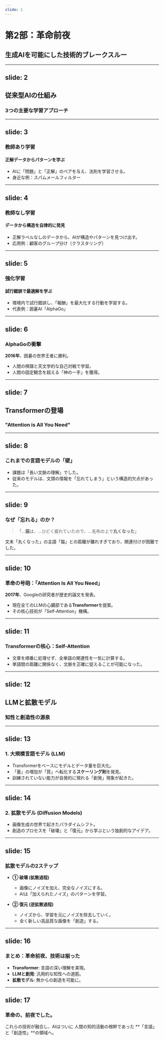 ```yaml
---
slide: 1
---
```


# 第2部：革命前夜
## 生成AIを可能にした技術的ブレークスルー

---
slide: 2
---

## 従来型AIの仕組み
### 3つの主要な学習アプローチ

---
slide: 3
---

### 教師あり学習
#### 正解データからパターンを学ぶ

*   AIに「問題」と「正解」のペアを与え、法則を学習させる。
*   身近な例：スパムメールフィルター

---
slide: 4
---

### 教師なし学習
#### データから構造を自律的に発見

*   正解ラベルなしのデータから、AIが構造やパターンを見つけ出す。
*   応用例：顧客のグループ分け（クラスタリング）

---
slide: 5
---

### 強化学習
#### 試行錯誤で最適解を学ぶ

*   環境内で試行錯誤し、「報酬」を最大化する行動を学習する。
*   代表例：囲碁AI「AlphaGo」

---
slide: 6
---

### AlphaGoの衝撃

**2016年**、囲碁の世界王者に勝利。
*   人間の棋譜と天文学的な自己対戦で学習。
*   人間の固定観念を超える「神の一手」を獲得。

---
slide: 7
---

## Transformerの登場
### "Attention is All You Need"

---
slide: 8
---

### これまでの言語モデルの「壁」

*   課題は「長い文脈の理解」でした。
*   従来のモデルは、文頭の情報を「忘れてしまう」という構造的欠点があった。

---
slide: 9
---

### なぜ「忘れる」のか？

> 「…**猫**は、…ひどく疲れていたので、…毛布の上で**丸くなった**」

文末「丸くなった」の主語「猫」との距離が離れすぎており、関連付けが困難でした。

---
slide: 10
---

### 革命の号砲：「Attention Is All You Need」

**2017年**、Googleの研究者が歴史的論文を発表。
*   現在全てのLLMの心臓部である**Transformer**を提案。
*   その核心技術が「Self-Attention」機構。

---
slide: 11
---

### Transformerの核心：Self-Attention

*   文章を順番に処理せず、全単語の関連性を一気に計算する。
*   単語間の距離に関係なく、文脈を正確に捉えることが可能になった。

---
slide: 12
---

## LLMと拡散モデル
### 知性と創造性の源泉

---
slide: 13
---

### 1. 大規模言語モデル (LLM)

*   Transformerをベースにモデルとデータ量を巨大化。
*   「量」の増加が「質」へ転化する**スケーリング則**を発見。
*   訓練されていない能力が自発的に現れる「創発」現象が起きた。

---
slide: 14
---

### 2. 拡散モデル (Diffusion Models)

*   画像生成の世界で起きたパラダイムシフト。
*   創造のプロセスを「破壊」と「復元」から学ぶという独創的なアイデア。

---
slide: 15
---

### 拡散モデルの2ステップ

*   **① 破壊 (拡散過程)**
    *   画像にノイズを加え、完全なノイズにする。
    *   AIは「加えられたノイズ」のパターンを学習。

*   **② 復元 (逆拡散過程)**
    *   ノイズから、学習を元にノイズを除去していく。
    *   全く新しい高品質な画像を「創造」する。

---
slide: 16
---

### まとめ：革命前夜、技術は揃った

*   **Transformer**: 言語の深い理解を実現。
*   **LLMと創発**: 汎用的な知性への道筋。
*   **拡散モデル**: 無からの創造を可能に。

---
slide: 17
---

### 革命の、前夜でした。

これらの技術が融合し、AIはついに
人間の知的活動の根幹であった
**「言語」と「創造性」**の領域へ。 